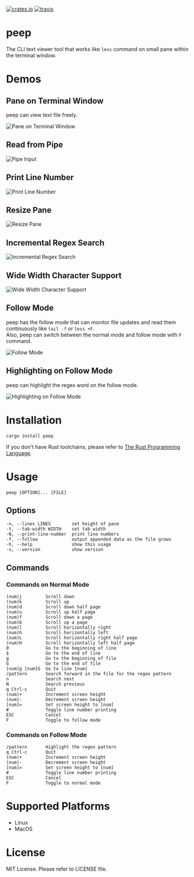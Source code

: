  [![crates.io](https://img.shields.io/crates/v/peep.svg)](https://crates.io/crates/peep)
 [![travis](https://travis-ci.org/ryochack/peep.svg?branch=master)](https://travis-ci.org/ryochack/peep)

# peep
The CLI text viewer tool that works like `less` command on small pane within the terminal window.

# Demos
## Pane on Terminal Window
peep can view text file freely.

![Pane on Terminal Window](https://raw.githubusercontent.com/wiki/ryochack/peep/images/demo.gif)
## Read from Pipe
![Pipe Input](https://raw.githubusercontent.com/wiki/ryochack/peep/images/demo_pipe.gif)
## Print Line Number
![Print Line Number](https://raw.githubusercontent.com/wiki/ryochack/peep/images/demo_linenumber.gif)
## Resize Pane
![Resize Pane](https://raw.githubusercontent.com/wiki/ryochack/peep/images/demo_resize.gif)
## Incremental Regex Search
![Incremental Regex Search](https://raw.githubusercontent.com/wiki/ryochack/peep/images/demo_incsearch.gif)
## Wide Width Character Support
![Wide Width Character Support](https://raw.githubusercontent.com/wiki/ryochack/peep/images/demo_wide_width_chars.gif)
## Follow Mode
peep has the follow mode that can monitor file updates and read them continuously like `tail -f` or `less +F`.  
Also, peep can switch between the normal mode and follow mode with `F` command.

![Follow Mode](https://raw.githubusercontent.com/wiki/ryochack/peep/images/demo_follow.gif)
## Highlighting on Follow Mode
peep can highlight the regex word on the follow mode.

![Highlighting on Follow Mode](https://raw.githubusercontent.com/wiki/ryochack/peep/images/demo_follow_hl.gif)

# Installation
```shell
cargo install peep
```

If you don't have Rust toolchains, please refer to [The Rust Programming Language](https://www.rust-lang.org/).

# Usage
```shell
peep [OPTION]... [FILE]
```

## Options
```
-n, --lines LINES        set height of pane
-t, --tab-width WIDTH    set tab width
-N, --print-line-number  print line numbers
-f, --follow             output appended data as the file grows
-h, --help               show this usage
-v, --version            show version
```

## Commands
### Commands on Normal Mode
```
(num)j         Scroll down
(num)k         Scroll up
(num)d         Scroll down half page
(num)u         Scroll up half page
(num)f         Scroll down a page
(num)b         Scroll up a page
(num)l         Scroll horizontally right
(num)h         Scroll horizontally left
(num)L         Scroll horizontally right half page
(num)H         Scroll horizontally left half page
0              Go to the beginning of line
$              Go to the end of line
g              Go to the beginning of file
G              Go to the end of file
[num]g [num]G  Go to line [num]
/pattern       Search forward in the file for the regex pattern
n              Search next
N              Search previous
q Ctrl-c       Quit
(num)+         Increment screen height
(num)-         Decrement screen height
[num]=         Set screen height to [num]
#              Toggle line number printing
ESC            Cancel
F              Toggle to follow mode
```

### Commands on Follow Mode
```
/pattern       Highlight the regex pattern
q Ctrl-c       Quit
(num)+         Increment screen height
(num)-         Decrement screen height
[num]=         Set screen height to [num]
#              Toggle line number printing
ESC            Cancel
F              Toggle to normal mode
```

# Supported Platforms
- Linux
- MacOS

# License
MIT License.
Please refer to LICENSE file.
